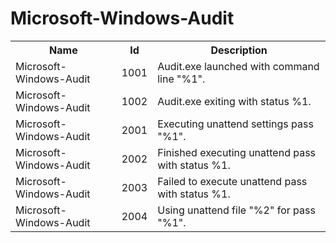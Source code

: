 # Microsoft-Windows-Audit

<table>
<colgroup><col/><col/><col/></colgroup>
<tr><th>Name</th><th>Id</th><th>Description</th></tr>
<tr><td>Microsoft-Windows-Audit</td><td>1001</td><td>Audit.exe launched with command line &quot;%1&quot;.</td></tr>
<tr><td>Microsoft-Windows-Audit</td><td>1002</td><td>Audit.exe exiting with status %1.</td></tr>
<tr><td>Microsoft-Windows-Audit</td><td>2001</td><td>Executing unattend settings pass &quot;%1&quot;.</td></tr>
<tr><td>Microsoft-Windows-Audit</td><td>2002</td><td>Finished executing unattend pass with status %1.</td></tr>
<tr><td>Microsoft-Windows-Audit</td><td>2003</td><td>Failed to execute unattend pass with status %1.</td></tr>
<tr><td>Microsoft-Windows-Audit</td><td>2004</td><td>Using unattend file &quot;%2&quot; for pass &quot;%1&quot;.</td></tr>
</table>
